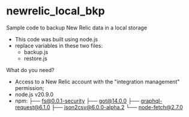 # newrelic_local_bkp
Sample code to backup New Relic data in a local storage
- This code was built using node.js
- replace variables in these two files:
  - backup.js
  - restore.js

What do you need?
  - Access to a New Relic account with the "integration management" permission;
  - node.js v20.9.0
  - npm:
      ├── fs@0.0.1-security
      ├── got@14.0.0
      ├── graphql-request@6.1.0
      ├── json2csv@6.0.0-alpha.2
      └── node-fetch@2.7.0
    
